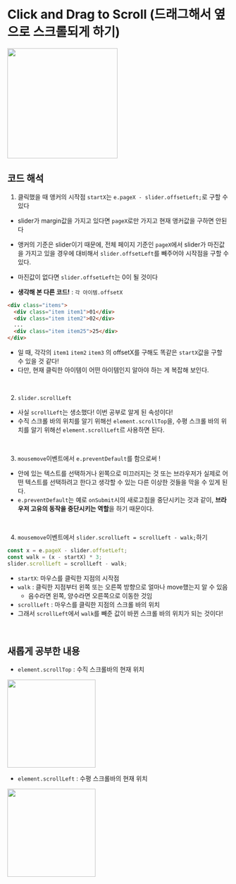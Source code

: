 # Click and Drag to Scroll (드래그해서 옆으로 스크롤되게 하기)

<img src="https://user-images.githubusercontent.com/56066290/190089627-e4ed33e8-3551-48cb-af4b-870687f45804.gif" width="250" height="">

<br/>

## 코드 해석

1. 클릭했을 때 앵커의 시작점 `startX`는 `e.pageX - slider.offsetLeft;`로 구할 수 있다

- slider가 margin값을 가지고 있다면 `pageX`로만 가지고 현재 앵커값을 구하면 안된다
- 앵커의 기준은 slider이기 때문에, 전체 페이지 기준인 `pageX`에서 slider가 마진값을 가지고 있을 경우에 대비해서 `slider.offsetLeft`를 빼주어야 시작점을 구할 수 있다.
- 마진값이 없다면 `slider.offsetLeft`는 0이 될 것이다

- **생각해 본 다른 코드!** : `각 아이템.offsetX`

```html
<div class="items">
  <div class="item item1">01</div>
  <div class="item item2">02</div>
  ...
  <div class="item item25">25</div>
</div>
```

- 일 때, 각각의 `item1` `item2` `item3` 의 offsetX를 구해도 똑같은 `startX`값을 구할 수 있을 것 같다!
- 다만, 현재 클릭한 아이템이 어떤 아이템인지 알아야 하는 게 복잡해 보인다.

<br/>

2. `slider.scrollLeft`

- 사실 `scrollLeft`는 생소했다! 이번 공부로 알게 된 속성이다!
- 수직 스크롤 바의 위치를 알기 위해선 `element.scrollTop`을, 수평 스크롤 바의 위치를 알기 위해선 `element.scrollLeft`르 사용하면 된다.

<br/>

3. `mousemove`이벤트에서 `e.preventDefault`를 함으로써 !

- 안에 있는 텍스트를 선택하거나 왼쪽으로 미끄러지는 것 또는 브라우저가 실제로 어떤 텍스트를 선택하려고 한다고 생각할 수 있는 다른 이상한 것들을 막을 수 있게 된다.
- `e.preventDefault`는 예로 `onSubmit`시의 새로고침을 중단시키는 것과 같이, **브라우저 고유의 동작을 중단시키는 역할**을 하기 때문이다.

<br/>

4. `mousemove`이벤트에서 `slider.scrollLeft = scrollLeft - walk;`하기

```js
const x = e.pageX - slider.offsetLeft;
const walk = (x - startX) * 3;
slider.scrollLeft = scrollLeft - walk;
```

- `startX`: 마우스를 클릭한 지점의 시작점
- `walk` : 클릭한 지점부터 왼쪽 또는 오른쪽 방향으로 얼마나 move했는지 알 수 있음
  - 음수라면 왼쪽, 양수라면 오른쪽으로 이동한 것임
- `scrollLeft` : 마우스를 클릭한 지점의 스크롤 바의 위치
- 그래서 `scrollLeft`에서 `walk`를 빼준 값이 바뀐 스크롤 바의 위치가 되는 것이다!

<br/>

## 새롭게 공부한 내용

- `element.scrollTop` : 수직 스크롤바의 현재 위치   
<img src="https://user-images.githubusercontent.com/56066290/190090569-d9264e86-22c5-4623-8834-13b370b3ea82.png" width="200" height="">

- `element.scrollLeft` : 수평 스크롤바의 현재 위치   
<img src="https://user-images.githubusercontent.com/56066290/190090646-91d4a945-cee0-4696-8481-1eb38ed16e2f.png" width="200" height="">
